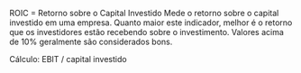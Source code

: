 ROIC = Retorno sobre o Capital Investido Mede o retorno sobre o capital investido em uma empresa. Quanto maior este indicador, melhor é o retorno que os investidores estão recebendo sobre o investimento. Valores acima de 10% geralmente são considerados bons. 

Cálculo: EBIT / capital investido